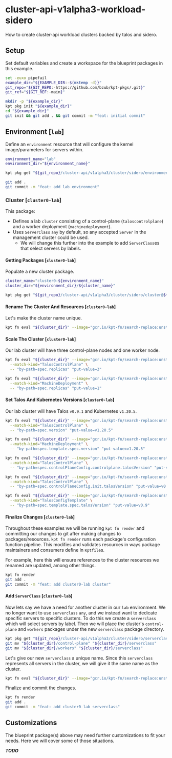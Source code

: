 # cluster-api-v1alpha3-workload-sidero

How to create cluster-api workload clusters backed by talos and sidero.

## Setup

Set default variables and create a workspace for the blueprint packages in this example.

<!-- @initializeWorkspace @test -->
```sh
set -euxo pipefail
example_dir="${EXAMPLE_DIR:-$(mktemp -d)}"
git_repo="${GIT_REPO:-https://github.com/bzub/kpt-pkgs/.git}"
git_ref="${GIT_REF:-main}"

mkdir -p "${example_dir}"
kpt pkg init "${example_dir}"
cd "${example_dir}"
git init && git add . && git commit -m "feat: initial commit"
```

## Environment [`lab`]

Define an `environment` resource that will configure the kernel image/parameters for servers within.

<!-- @createEnvironment @test -->
```sh
environment_name="lab"
environment_dir="${environment_name}"

kpt pkg get "${git_repo}/cluster-api/v1alpha3/cluster/sidero/environment@${git_ref}" "${environment_dir}"

git add .
git commit -m "feat: add lab environment"
```

### Cluster [`cluster0-lab`]

This package:
- Defines a lab `cluster` consisting of a control-plane (`taloscontrolplane`) and a worker deployment (`machinedeployment`).
- Uses `ServerClass` `any` by default, so any accepted `Server` in the management cluster could be used.
  - We will change this further into the example to add `ServerClass`es that select servers by labels.

#### Getting Packages [`cluster0-lab`]

Populate a new cluster package.

<!-- @gettingPackages @test -->
```sh
cluster_name="cluster0-${environment_name}"
cluster_dir="${environment_dir}/${cluster_name}"

kpt pkg get "${git_repo}/cluster-api/v1alpha3/cluster/sidero/cluster@${git_ref}" "${cluster_dir}"
```

#### Rename The Cluster And Resources [`cluster0-lab`]

Let's make the cluster name unique.

<!-- @setClusterResourceNames @test -->
```sh
kpt fn eval "${cluster_dir}" --image="gcr.io/kpt-fn/search-replace:unstable" -- "by-path=metadata.name" "put-value=${cluster_name}"
```

#### Scale The Cluster [`cluster0-lab`]

Our lab cluster will have three control-plane nodes and one worker node.

<!-- @scaleTheCluster @test -->
```sh
kpt fn eval "${cluster_dir}" --image="gcr.io/kpt-fn/search-replace:unstable" \
  --match-kind="TalosControlPlane" \
  -- "by-path=spec.replicas" "put-value=3"

kpt fn eval "${cluster_dir}" --image="gcr.io/kpt-fn/search-replace:unstable" \
  --match-kind="MachineDeployment" \
  -- "by-path=spec.replicas" "put-value=1"
```

#### Set Talos And Kubernetes Versions [`cluster0-lab`]

Our lab cluster will have Talos `v0.9.1` and Kubernetes `v1.20.5`.

<!-- @setTalosKubernetesVersions @test -->
```sh
kpt fn eval "${cluster_dir}" --image="gcr.io/kpt-fn/search-replace:unstable" \
  --match-kind="TalosControlPlane" \
  -- "by-path=spec.version" "put-value=v1.20.5"

kpt fn eval "${cluster_dir}" --image="gcr.io/kpt-fn/search-replace:unstable" \
  --match-kind="MachineDeployment" \
  -- "by-path=spec.template.spec.version" "put-value=v1.20.5"

kpt fn eval "${cluster_dir}" --image="gcr.io/kpt-fn/search-replace:unstable" \
  --match-kind="TalosControlPlane" \
  -- "by-path=spec.controlPlaneConfig.controlplane.talosVersion" "put-value=v0.9"

kpt fn eval "${cluster_dir}" --image="gcr.io/kpt-fn/search-replace:unstable" \
  --match-kind="TalosControlPlane" \
  -- "by-path=spec.controlPlaneConfig.init.talosVersion" "put-value=v0.9"

kpt fn eval "${cluster_dir}" --image="gcr.io/kpt-fn/search-replace:unstable" \
  --match-kind="TalosConfigTemplate" \
  -- "by-path=spec.template.spec.talosVersion" "put-value=v0.9"
```

#### Finalize Changes [`cluster0-lab`]

Throughout these examples we will be running `kpt fn render` and committing our changes to git after making changes to packages/resources.
`kpt fn render` runs each package's configuration function pipeline.
This modifies and validates resources in ways package maintainers and consumers define in `Kptfile`s.

For example, here this will ensure references to the cluster resources we renamed are updated, among other things.

<!-- @renderAndCommit @test -->
```sh
kpt fn render
git add .
git commit -m "feat: add cluster0-lab cluster"
```

#### Add `ServerClass` [`cluster0-lab`]

Now lets say we have a need for another cluster in our `lab` environment.
We no longer want to use `serverclass` `any`, and we instead want to dedicate specific servers to specific clusters.
To do this we create a `serverclass` which will select servers by label.
Then we will place the cluster's `control-plane` and `workers` packages under the new `serverclass` package directory.

<!-- @addServerClass @test -->
```sh
kpt pkg get "${git_repo}/cluster-api/v1alpha3/cluster/sidero/serverclass@${git_ref}" "${cluster_dir}"
git mv "${cluster_dir}/control-plane" "${cluster_dir}/serverclass"
git mv "${cluster_dir}/workers" "${cluster_dir}/serverclass"
```

Let's give our new `serverclass` a unique name.
Since this `serverclass` represents all servers in the cluster, we will give it the same name as the cluster.

<!-- @setClusterResourceNames @test -->
```sh
kpt fn eval "${cluster_dir}" --image="gcr.io/kpt-fn/search-replace:unstable" -- "by-path=metadata.name" "put-value=${cluster_name}"
```

Finalize and commit the changes.

<!-- @renderAndCommit @test -->
```sh
kpt fn render
git add .
git commit -m "feat: add cluster0-lab serverclass"
```

## Customizations

The blueprint package(s) above may need further customizations to fit your needs.
Here we will cover some of those situations.

***TODO***
